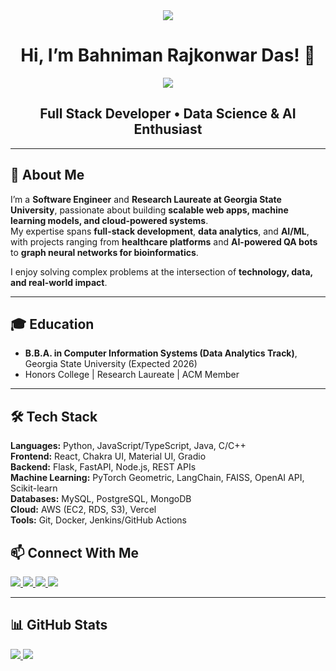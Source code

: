 <div align="center">
  <img src="https://img.icons8.com/external-bearicons-gradient-bearicons/96/000000/external-Hi-miscellany-texts-and-badges-bearicons-gradient-bearicons.png"/>
</div>

<h1 align="center">Hi, I’m Bahniman Rajkonwar Das! 👋</h1>

<div align="center">
  <img src="https://img.icons8.com/dusk/96/000000/laptop--v1.png"/>
  <h2>Full Stack Developer • Data Science & AI Enthusiast</h2>
</div>

---

## 🚀 About Me  
I’m a **Software Engineer** and **Research Laureate at Georgia State University**, passionate about building **scalable web apps, machine learning models, and cloud-powered systems**.  
My expertise spans **full-stack development**, **data analytics**, and **AI/ML**, with projects ranging from **healthcare platforms** and **AI-powered QA bots** to **graph neural networks for bioinformatics**.  

I enjoy solving complex problems at the intersection of **technology, data, and real-world impact**.  

---

## 🎓 Education
- **B.B.A. in Computer Information Systems (Data Analytics Track)**, Georgia State University (Expected 2026)  
- Honors College | Research Laureate | ACM Member  

---

## 🛠 Tech Stack
**Languages:** Python, JavaScript/TypeScript, Java, C/C++  
**Frontend:** React, Chakra UI, Material UI, Gradio  
**Backend:** Flask, FastAPI, Node.js, REST APIs  
**Machine Learning:** PyTorch Geometric, LangChain, FAISS, OpenAI API, Scikit-learn  
**Databases:** MySQL, PostgreSQL, MongoDB  
**Cloud:** AWS (EC2, RDS, S3), Vercel  
**Tools:** Git, Docker, Jenkins/GitHub Actions 

## 📫 Connect With Me  

<a href="mailto:bahnimanrajkonwardas@gmail.com">
  <img src="https://img.icons8.com/fluency/90/000000/gmail-new.png"/>
</a>
<a href="https://www.linkedin.com/in/bahniman31/">
  <img src="https://img.icons8.com/color/90/000000/linkedin.png"/>
</a>
<a href="https://twitter.com/baaahniman">  
  <img src="https://img.icons8.com/color/90/000000/twitter.png"/>
</a>
<a href="https://www.instagram.com/baaahniman/">
  <img src="https://img.icons8.com/fluency/90/000000/instagram-new.png"/>
</a>

---

## 📊 GitHub Stats

<a href="https://github.com/anuraghazra/github-readme-stats">
  <img src="https://github-readme-stats.vercel.app/api?username=baaahniman&show_icons=true&theme=darcula" />
</a>
<a href="https://github.com/anuraghazra/github-readme-stats">
  <img src="https://github-readme-stats.vercel.app/api/top-langs/?username=baaahniman&layout=compact&theme=darcula" />
</a>
